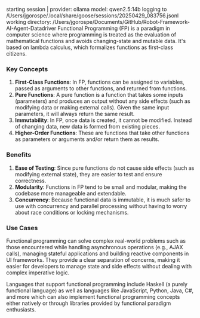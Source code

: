 starting session | provider: ollama model: qwen2.5:14b
    logging to /Users/jgorospe/.local/share/goose/sessions/20250429_083756.jsonl
    working directory: /Users/jgorospe/Documents/GitHub/Robot-Framework-AI-Agent-Datadriver
Functional Programming (FP) is a paradigm in computer science where programming is treated as the evaluation of mathematical functions and avoids changing-state and mutable data. It's based on lambda calculus, which formalizes functions as first-class citizens.

### Key Concepts

1. **First-Class Functions**: In FP, functions can be assigned to variables, passed as arguments to other functions, and returned from functions.
2. **Pure Functions**: A pure function is a function that takes some inputs (parameters) and produces an output without any side effects (such as modifying data or making external calls). Given the same input parameters, it will always return the same result.
3. **Immutability**: In FP, once data is created, it cannot be modified. Instead of changing data, new data is formed from existing pieces.
4. **Higher-Order Functions**: These are functions that take other functions as parameters or arguments and/or return them as results.

### Benefits

1. **Ease of Testing**: Since pure functions do not cause side effects (such as modifying external state), they are easier to test and ensure correctness.
2. **Modularity**: Functions in FP tend to be small and modular, making the codebase more manageable and extendable.
3. **Concurrency**: Because functional data is immutable, it is much safer to use with concurrency and parallel processing without having to worry about race conditions or locking mechanisms.

### Use Cases

Functional programming can solve complex real-world problems such as those encountered while handling asynchronous operations (e.g., AJAX calls), managing stateful applications and building reactive components in UI frameworks. They provide a clear separation of concerns, making it easier for developers to manage state and side effects without dealing with complex imperative logic.

Languages that support functional programming include Haskell (a purely functional language) as well as languages like JavaScript, Python, Java, C#, and more which can also implement functional programming concepts either natively or through libraries provided by functional paradigm enthusiasts.
